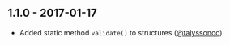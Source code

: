 ## 1.1.0 - 2017-01-17
* Added static method `validate()` to structures ([@talyssonoc](https://github.com/talyssonoc/structure/pull/25))
